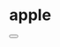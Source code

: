 # apple
<html>
  <head>
   
  </head>
  <body>
    <button onclick=https://toche420.github.io/apple/
 click here
    </button>
  </body>
</html>
<Css>
  
</Css>
  
<JS>
  
</JS>
    

